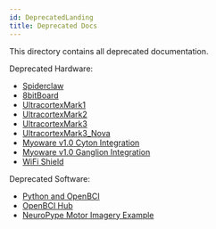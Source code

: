 ```yaml
---
id: DeprecatedLanding
title: Deprecated Docs
---
```


This directory contains all deprecated documentation.

Deprecated Hardware:

- [Spiderclaw](Deprecated/02-Spiderclaw.md)
- [8bitBoard](Deprecated/03-8bitBoard.md)
- [UltracortexMark1](Deprecated/04-UltracortexMark1.md)
- [UltracortexMark2](Deprecated/05-UltracortexMark2.md)
- [UltracortexMark3](Deprecated/06-UltracortexMark3.md)
- [UltracortexMark3_Nova](Deprecated/07-UltracortexMark3_Nova.md)
- [Myoware v1.0 Cyton Integration](Deprecated/14-MyoWare_Integration.md)
- [Myoware v1.0 Ganglion Integration](Deprecated/15-MyoWare_Integration_Ganglion.md)
- [WiFi Shield](Deprecated/WiFiShield/Wifi.md)

Deprecated Software:

- [Python and OpenBCI](Deprecated/08-OpenBCI_Python.md)
- [OpenBCI Hub](Deprecated/OpenBCI_Hub.md)
- [NeuroPype Motor Imagery Example](Deprecated/Motor_Imagery.md)
